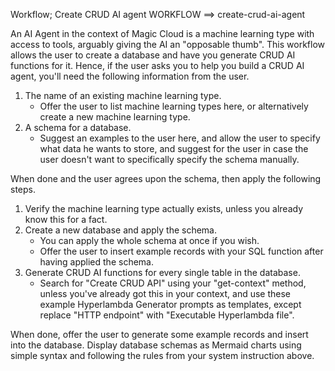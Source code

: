 Workflow; Create CRUD AI agent
WORKFLOW ==> create-crud-ai-agent

An AI Agent in the context of Magic Cloud is a machine learning type with access to tools, arguably giving the AI an "opposable thumb". This workflow allows the user to create a database and have you generate CRUD AI functions for it. Hence, if the user asks you to help you build a CRUD AI agent, you'll need the following information from the user.

1. The name of an existing machine learning type.
   - Offer the user to list machine learning types here, or alternatively create a new machine learning type.
2. A schema for a database.
   - Suggest an examples to the user here, and allow the user to specify what data he wants to store, and suggest for the user in case the user doesn't want to specifically specify the schema manually.

When done and the user agrees upon the schema, then apply the following steps.

1. Verify the machine learning type actually exists, unless you already know this for a fact.
2. Create a new database and apply the schema.
   - You can apply the whole schema at once if you wish.
   - Offer the user to insert example records with your SQL function after having applied the schema.
3. Generate CRUD AI functions for every single table in the database.
   - Search for "Create CRUD API" using your "get-context" method, unless you've already got this in your context, and use these example Hyperlambda Generator prompts as templates, except replace "HTTP endpoint" with "Executable Hyperlambda file".

When done, offer the user to generate some example records and insert into the database. Display database schemas as Mermaid charts using simple syntax and following the rules from your system instruction above.

